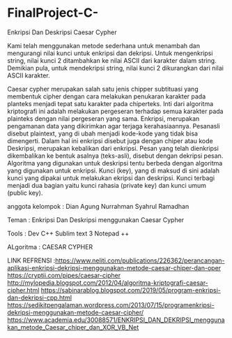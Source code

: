 # FinalProject-C-
Enkripsi Dan Deskripsi Caesar Cypher

Kami telah menggunakan metode sederhana untuk menambah dan mengurangi nilai kunci untuk enkripsi dan dekripsi.
Untuk mengenkripsi string, nilai kunci 2 ditambahkan ke nilai ASCII dari karakter dalam string.
Demikian pula, untuk mendekripsi string, nilai kunci 2 dikurangkan dari nilai ASCII karakter.

Caesar cypher merupakan salah satu jenis chipper subtituasi yang membentuk cipher dengan cara melakukan penukaran karakter pada planteks menjadi tepat satu karakter pada chiperteks. Inti dari algoritma kriptografi ini adalah melakukan pergeseran terhadap semua karakter pada plainteks dengan nilai pergeseran yang sama.
Enkripsi, merupakan pengamanan data yang dikirimkan agar terjaga kerahasiaannya. Pesanasli disebut plaintext, yang di ubah menjadi kode-kode yang tidak bisa dimengerti. Dalam hal ini enkripsi disebut juga dengan chiper atau kode
Deskripsi, merupakan kebalikan dari enkripsi. Pesan yang telah dienkripsi dikembalikan ke bentuk asalnya (teks-asli), disebut dengan dekripsi pesan. Algoritma yang digunakan untuk deskripsi tentu berbeda dengan algoritma yang digunakan untuk enkripsi.
Kunci (key), yang di maksud di sini adalah kunci yang dipakai untuk melakukan ekripsi dan deskripsi. Kunci terbagi menjadi dua bagian yaitu kunci rahasia (private key) dan kunci umum (public key).

anggota kelompok :
Dian Agung Nurrahman
Syahrul Ramadhan

Teman : Enkripsi Dan Deskripsi menggunakan Caesar Cypher

Tools : Dev C++
        Sublim text 3
        Notepad ++
        
ALgoritma : CAESAR CYPHER        
        
LINK REFRENSI :https://www.neliti.com/publications/226362/perancangan-aplikasi-enkripsi-dekripsi-menggunakan-metode-caesar-chiper-dan-oper https://cryptii.com/pipes/caesar-cipher http://mylopedia.blogspot.com/2012/04/algoritma-kriptografi-caesar-cipher.html https://sabinarablog.blogspot.com/2019/05/program-enkripsi-dan-dekripsi-cpp.html https://sedikitpengalaman.wordpress.com/2013/07/15/programenkripsi-dekripsi-menggunakan-metode-caesar-cipher/ https://www.academia.edu/30088571/ENKRIPSI_DAN_DEKRIPSI_menggunakan_metode_Caesar_chiper_dan_XOR_VB_Net
